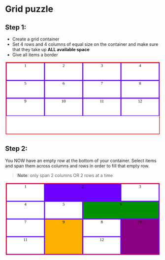 # Grid puzzle

## Step 1:

* Create a grid container
* Set 4 rows and 4 columns of equal size on the container and make sure that they take up **ALL available space**
* Give all items a border

![example step 1](example-step-1.png)

## Step 2:

You NOW have an empty row at the bottom of your container. Select items and span them across columns and rows in order to fill that empty row.

> **Note**: only span 2 columns OR 2 rows at a time

![example step 2](example-step-2.png)
